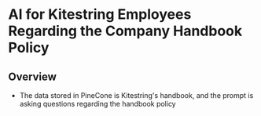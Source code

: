 # AI for Kitestring Employees Regarding the Company Handbook Policy

## Overview

- The data stored in PineCone is Kitestring's handbook, and the prompt is asking questions regarding the handbook policy
